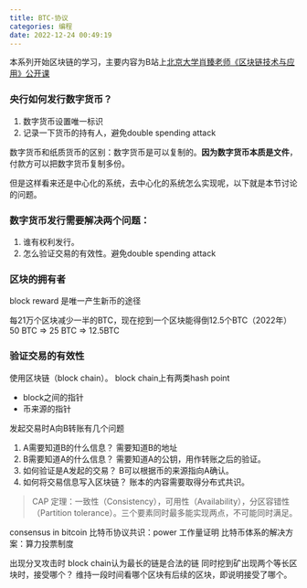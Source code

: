 ```yaml
---
title: BTC-协议
categories: 编程
date: 2022-12-24 00:49:19
---
```


本系列开始区块链的学习，主要内容为B站上[北京大学肖臻老师《区块链技术与应用》公开课](https://www.bilibili.com/video/BV1Vt411X7JF?p=1&vd_source=22653c02dfbe0c9c7bb4a200eb87fe4e)

### 央行如何发行数字货币？
1. 数字货币设置唯一标识
2. 记录一下货币的持有人，避免double spending attack

数字货币和纸质货币的区别：数字货币是可以复制的。**因为数字货币本质是文件**，付款方可以把数字货币复制多份。

但是这样看来还是中心化的系统，去中心化的系统怎么实现呢，以下就是本节讨论的问题。

### 数字货币发行需要解决两个问题：
1. 谁有权利发行。
2. 怎么验证交易的有效性。避免double spending attack

### 区块的拥有者

block reward 是唯一产生新币的途径

每21万个区块减少一半的BTC，现在挖到一个区块能得倒12.5个BTC（2022年）
50 BTC => 25 BTC => 12.5BTC


### 验证交易的有效性
使用区块链（block chain）。
block chain上有两类hash point
- block之间的指针
- 币来源的指针

发起交易时A向B转账有几个问题
1. A需要知道B的什么信息？ 需要知道B的地址
2. B需要知道A的什么信息？ 需要知道A的公钥，用作转账之后的验证。
3. 如何验证是A发起的交易？ B可以根据币的来源指向A确认。
4. 如何将交易信息写入区块链？ 账本的内容需要取得分布式共识。

> CAP 定理：一致性（Consistency），可用性（Availability），分区容错性（Partition tolerance）。三个要素同时最多能实现两点，不可能同时满足。

consensus in bitcoin 比特币协议共识：power 工作量证明
比特币体系的解决方案：算力投票制度

出现分叉攻击时 block chain认为最长的链是合法的链
同时挖到矿出现两个等长区块时，接受哪个？
维持一段时间看哪个区块有后续的区块，即说明接受了哪个。

